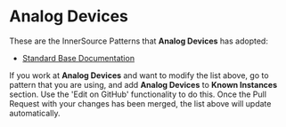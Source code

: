 # Analog Devices

These are the InnerSource Patterns that **Analog Devices** has adopted:

* [Standard Base Documentation](../patterns/2-structured/project-setup/base-documentation.md)

If you work at **Analog Devices** and want to modify the list above, go to pattern that you are using, and add **Analog Devices** to **Known Instances** section.
Use the 'Edit on GitHub' functionality to do this.
Once the Pull Request with your changes has been merged, the list above will update automatically.
